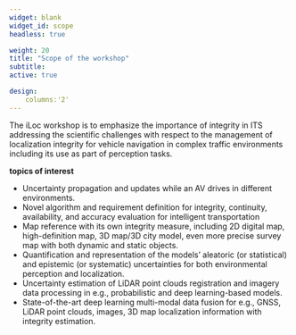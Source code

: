 ```yaml
---
widget: blank
widget_id: scope
headless: true

weight: 20
title: "Scope of the workshop"
subtitle:
active: true

design:
    columns:'2'
---
```

The iLoc workshop is to emphasize the importance of integrity in ITS addressing the scientific challenges with respect to the management of localization integrity for vehicle navigation in complex traffic environments including its use as part of perception tasks.

**topics of interest**
- Uncertainty propagation and updates while an AV drives in different environments.
- Novel algorithm and requirement definition for integrity, continuity, availability, and accuracy evaluation for intelligent transportation
- Map reference with its own integrity measure, including 2D digital map, high-definition map, 3D map/3D city model, even more precise survey map with both dynamic and static objects.
- Quantification and representation of the models’ aleatoric (or statistical) and epistemic (or systematic) uncertainties for both environmental perception and localization.
- Uncertainty estimation of LiDAR point clouds registration and imagery data processing in e.g., probabilistic and deep learning-based models.
- State-of-the-art deep learning multi-modal data fusion for e.g., GNSS, LiDAR point clouds, images, 3D map localization information with integrity estimation.